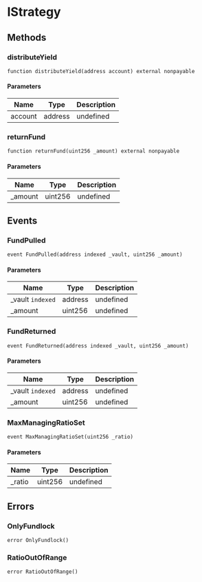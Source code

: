 # IStrategy









## Methods

### distributeYield

```solidity
function distributeYield(address account) external nonpayable
```





#### Parameters

| Name | Type | Description |
|---|---|---|
| account | address | undefined |

### returnFund

```solidity
function returnFund(uint256 _amount) external nonpayable
```





#### Parameters

| Name | Type | Description |
|---|---|---|
| _amount | uint256 | undefined |



## Events

### FundPulled

```solidity
event FundPulled(address indexed _vault, uint256 _amount)
```





#### Parameters

| Name | Type | Description |
|---|---|---|
| _vault `indexed` | address | undefined |
| _amount  | uint256 | undefined |

### FundReturned

```solidity
event FundReturned(address indexed _vault, uint256 _amount)
```





#### Parameters

| Name | Type | Description |
|---|---|---|
| _vault `indexed` | address | undefined |
| _amount  | uint256 | undefined |

### MaxManagingRatioSet

```solidity
event MaxManagingRatioSet(uint256 _ratio)
```





#### Parameters

| Name | Type | Description |
|---|---|---|
| _ratio  | uint256 | undefined |



## Errors

### OnlyFundlock

```solidity
error OnlyFundlock()
```






### RatioOutOfRange

```solidity
error RatioOutOfRange()
```







